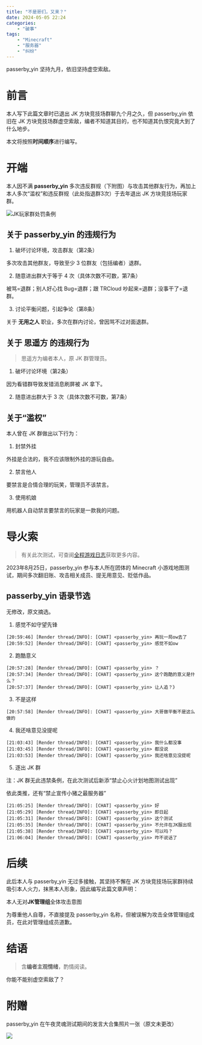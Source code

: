 ```yaml
---
title: "不是哥们，又来？"
date: 2024-05-05 22:24
categories:
    - "破事"
tags:
    - "Minecraft"
    - "服务器"
    - "纠纷"
---
```


passerby_yin 坚持九月，依旧坚持虚空索敌。

<!-- more -->

# 前言

本人写下此篇文章时已退出 JK 方块竞技场群聊九个月之久，但 passerby_yin 依旧在 JK 方块竞技场群虚空索敌，编者不知道其目的，也不知道其仇恨究竟大到了什么地步。

本文将按照**时间顺序**进行编写。

# 开端

本人因不满 **passerby_yin** 多次违反群规（下附图）与攻击其他群友行为，再加上本人多次“滥权”和违反群规（此处指退群3次）于去年退出 JK 方块竞技场玩家群。

![JK玩家群处罚条例](/img/jk-group-rules.jpg)

## 关于 **passerby_yin** 的违规行为

1. 破坏讨论环境，攻击群友（第2条）

多次攻击其他群友，导致至少 3 位群友（包括编者）退群。

2. 随意进出群大于等于 4 次（具体次数不可数，第7条）

被骂=退群；别人好心找 Bug=退群；跟 TRCloud 吵起来=退群；没事干了=退群。

3. 讨论平衡问题，引起争论（第8条）

关于 **无用之人** 职业，多次在群内讨论，曾因骂不过对面退群。

## 关于 **思遥方** 的违规行为

> 思遥方为编者本人，原 JK 群管理员。

1. 破坏讨论环境（第2条）

因为看错群导致发错消息刷屏被 JK 拿下。

2. 随意进出群大于 3 次（具体次数不可数，第7条）

## 关于“滥权”

本人曾在 JK 群做出以下行为：

1. 封禁外挂

外挂是合法的，我不应该限制外挂的游玩自由。

2. 禁言他人

要禁言是合情合理的玩笑，管理员不该禁言。

3. 使用机娘

用机器人自动禁言要禁言的玩家是一款我的问题。

# 导火索

> 有关此次测试，可查阅[全程游戏日志](https://dpaste.org/skktm)获取更多内容。

2023年8月25日，passerby_yin 参与本人所在团体的 Minecraft 小游戏地图测试，期间多次翻旧账、攻击相关成员、提无用意见、贬低作品。

## passerby_yin 语录节选

无修改，原文摘选。

1. 感觉不如守望先锋

```log
[20:59:46] [Render thread/INFO]: [CHAT] <passerby_yin> 再玩一局ow去了
[20:59:52] [Render thread/INFO]: [CHAT] <passerby_yin> 感觉不如ow
```

2. 跑酷意义

```log
[20:57:28] [Render thread/INFO]: [CHAT] <passerby_yin> ？
[20:57:34] [Render thread/INFO]: [CHAT] <passerby_yin> 这个跑酷的意义是什么？
[20:57:37] [Render thread/INFO]: [CHAT] <passerby_yin> 让人追？》
```

3. 不是这样

```log
[20:57:58] [Render thread/INFO]: [CHAT] <passerby_yin> 大哥做平衡不是这么做的
```

4. 我还啥意见没提呢

```log
[21:03:43] [Render thread/INFO]: [CHAT] <passerby_yin> 我什么都没事
[21:03:45] [Render thread/INFO]: [CHAT] <passerby_yin> 都没说
[21:03:53] [Render thread/INFO]: [CHAT] <passerby_yin> 我还啥意见没提呢
```

5. 逐出 JK 群

注：JK 群无此违禁条例，在此次测试后新添“禁止心火计划地图测试出现”

依此类推，还有“禁止宣传小猪之最服务器”

```log
[21:05:25] [Render thread/INFO]: [CHAT] <passerby_yin> 好
[21:05:29] [Render thread/INFO]: [CHAT] <passerby_yin> 即日起
[21:05:31] [Render thread/INFO]: [CHAT] <passerby_yin> 这个测试
[21:05:35] [Render thread/INFO]: [CHAT] <passerby_yin> 不允许在JK服出现
[21:05:38] [Render thread/INFO]: [CHAT] <passerby_yin> 可以吗？
[21:06:04] [Render thread/INFO]: [CHAT] <passerby_yin> 咋不说话了
```

# 后续

此后本人与 passerby_yin 无过多接触，其坚持不懈在 JK 方块竞技场玩家群持续吸引本人火力，抹黑本人形象，因此编写此篇文章声明：

本人无对**JK管理组**全体攻击意图

为尊重他人自尊，不直接提及 passerby_yin 名称，但被误解为攻击全体管理组成员，在此对管理组成员道歉。

# 结语

> 含**编者主观情绪**，酌情阅读。

你能不能别虚空索敌了？

# 附赠

passerby_yin 在午夜灵魂测试期间的发言大合集照片一张（原文未更改）

![](/img/cover/what-happened-to-JK-server.png)